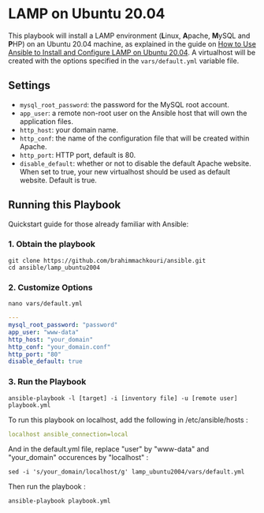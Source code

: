 # LAMP on Ubuntu 20.04

This playbook will install a LAMP environment (**L**inux, **A**pache, **M**ySQL and **P**HP) on an Ubuntu 20.04 machine, as explained in the guide on [How to Use Ansible to Install and Configure LAMP on Ubuntu 20.04](#). A virtualhost will be created with the options specified in the `vars/default.yml` variable file.

## Settings

- `mysql_root_password`: the password for the MySQL root account.
- `app_user`: a remote non-root user on the Ansible host that will own the application files.
- `http_host`: your domain name.
- `http_conf`: the name of the configuration file that will be created within Apache.
- `http_port`: HTTP port, default is 80.
- `disable_default`: whether or not to disable the default Apache website. When set to true, your new virtualhost should be used as default website. Default is true.


## Running this Playbook

Quickstart guide for those already familiar with Ansible:

### 1. Obtain the playbook
```shell
git clone https://github.com/brahimmachkouri/ansible.git
cd ansible/lamp_ubuntu2004
```

### 2. Customize Options

```shell
nano vars/default.yml
```

```yml
---
mysql_root_password: "password"
app_user: "www-data"
http_host: "your_domain"
http_conf: "your_domain.conf"
http_port: "80"
disable_default: true
```

### 3. Run the Playbook

```command
ansible-playbook -l [target] -i [inventory file] -u [remote user] playbook.yml
```

To run this playbook on localhost, add the following in /etc/ansible/hosts :
```yml
localhost ansible_connection=local
```
And in the default.yml file, replace "user" by "www-data" and "your_domain" occurences by "localhost" :
```command
sed -i 's/your_domain/localhost/g' lamp_ubuntu2004/vars/default.yml
```
Then run the playbook :
```command
ansible-playbook playbook.yml
```
